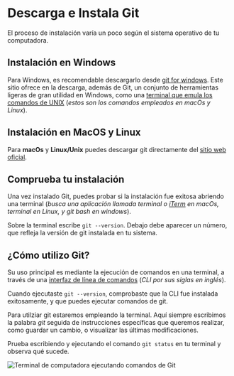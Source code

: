 # Descarga e Instala Git

El proceso de instalación varía un poco según el sistema operativo de tu computadora.

## Instalación en Windows

Para Windows, es recomendable descargarlo desde [git for windows](https://gitforwindows.org/). Este sitio ofrece en la descarga, además de Git, un conjunto de herramientas ligeras de gran utilidad en Windows, como una [terminal que emula los comandos de UNIX](https://www.atlassian.com/es/git/tutorials/git-bash) (_estos son los comandos empleados en macOs y Linux_).

## Instalación en MacOS y Linux

Para **macOs** y **Linux/Unix** puedes descargar git directamente del [sitio web oficial](https://git-scm.com/downloads).

## Comprueba tu instalación

Una vez instalado Git, puedes probar si la instalación fue exitosa abriendo una terminal (_busca una aplicación llamada terminal o [iTerm](https://iterm2.com/) en macOs, terminal en Linux, y git bash en windows_).

Sobre la terminal escribe `git --version`. Debajo debe aparecer un número, que refleja la versión de git instalada en tu sistema.

## ¿Cómo utilizo Git?

Su uso principal es mediante la ejecución de comandos en una terminal, a través de una [interfaz de línea de comandos](https://es.wikipedia.org/wiki/Interfaz_de_l%C3%ADnea_de_comandos) (_CLI por sus siglas en inglés_).

Cuando ejecutaste `git --version`, comprobaste que la CLI fue instalada exitosamente, y que puedes ejecutar comandos de git.

Para utilziar git estaremos empleando la terminal. Aquí siempre escribimos la palabra _git_ seguida de instrucciones específicas que queremos realizar, como guardar un cambio, o visualizar las últimas modificaciones.

Prueba escribiendo y ejecutando el comando `git status` en tu terminal y observa qué sucede.

![Terminal de computadora ejecutando comandos de Git](https://storage.googleapis.com/campus-cvs/guia-code/git-terminal-2.png)
